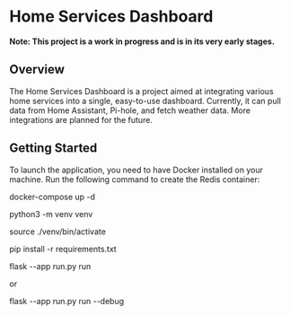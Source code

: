 # Home Services Dashboard

**Note: This project is a work in progress and is in its very early stages.**

## Overview

The Home Services Dashboard is a project aimed at integrating various home services into a single, easy-to-use dashboard. Currently, it can pull data from Home Assistant, Pi-hole, and fetch weather data. More integrations are planned for the future.

## Getting Started

To launch the application, you need to have Docker installed on your machine. Run the following command to create the Redis container:

docker-compose up -d

python3 -m venv venv

source ./venv/bin/activate

pip install -r requirements.txt

flask --app run.py run

or 

flask --app run.py run --debug